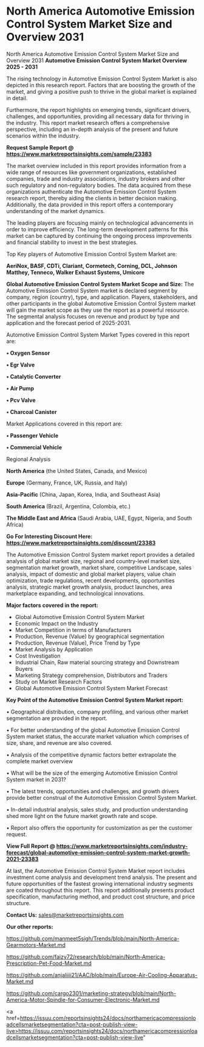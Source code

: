 # North America Automotive Emission Control System Market Size and Overview 2031
North America Automotive Emission Control System Market Size and Overview 2031
<Strong> Automotive Emission Control System Market Overview 2025 - 2031</strong>

The rising technology in Automotive Emission Control System Market is also depicted in this research report. Factors that are boosting the growth of the market, and giving a positive push to thrive in the global market is explained in detail.

Furthermore, the report highlights on emerging trends, significant drivers, challenges, and opportunities, providing all necessary data for thriving in the industry. This report market research offers a comprehensive perspective, including an in-depth analysis of the present and future scenarios within the industry.

<strong>Request Sample Report @ <a href=https://www.marketreportsinsights.com/sample/23383>https://www.marketreportsinsights.com/sample/23383</a></strong>

The market overview included in this report provides information from a wide range of resources like government organizations, established companies, trade and industry associations, industry brokers and other such regulatory and non-regulatory bodies. The data acquired from these organizations authenticate the Automotive Emission Control System research report, thereby aiding the clients in better decision making. Additionally, the data provided in this report offers a contemporary understanding of the market dynamics.

The leading players are focusing mainly on technological advancements in order to improve efficiency. The long-term development patterns for this market can be captured by continuing the ongoing process improvements and financial stability to invest in the best strategies.

Top Key players of Automotive Emission Control System Market are:

<strong>AeriNox, BASF, CDTi, Clariant, Cormetech, Corning, DCL, Johnson Matthey, Tenneco, Walker Exhaust Systems, Umicore</strong>

<strong><b>Global Automotive Emission Control System Market Scope and Size:</b></strong>
The Automotive Emission Control System market is declared segment by company, region (country), type, and application. Players, stakeholders, and other participants in the global Automotive Emission Control System market will gain the market scope as they use the report as a powerful resource. The segmental analysis focuses on revenue and product by type and application and the forecast period of 2025-2031.

Automotive Emission Control System Market Types covered in this report are:

<strong>• Oxygen Sensor

• Egr Valve

• Catalytic Converter

• Air Pump

• Pcv Valve

• Charcoal Canister</strong>

Market Applications covered in this report are:

<strong>• Passenger Vehicle

• Commercial Vehicle</strong> 

Regional Analysis

<strong>North America</strong> (the United States, Canada, and Mexico)

<strong>Europe</strong> (Germany, France, UK, Russia, and Italy)

<strong>Asia-Pacific</strong> (China, Japan, Korea, India, and Southeast Asia)

<strong>South America</strong> (Brazil, Argentina, Colombia, etc.)

<strong>The Middle East and Africa</strong> (Saudi Arabia, UAE, Egypt, Nigeria, and South Africa)

<strong>Go For Interesting Discount Here: <a href=https://www.marketreportsinsights.com/discount/23383>https://www.marketreportsinsights.com/discount/23383</a></strong>

The Automotive Emission Control System market report provides a detailed analysis of global market size, regional and country-level market size, segmentation market growth, market share, competitive Landscape, sales analysis, impact of domestic and global market players, value chain optimization, trade regulations, recent developments, opportunities analysis, strategic market growth analysis, product launches, area marketplace expanding, and technological innovations.

<strong><b>Major factors covered in the report:</b></strong>
<ul>
  <li>Global Automotive Emission Control System Market </li>
  <li>Economic Impact on the Industry</li>
  <li>Market Competition in terms of Manufacturers</li>
  <li>Production, Revenue (Value) by geographical segmentation</li>
  <li>Production, Revenue (Value), Price Trend by Type</li>
  <li>Market Analysis by Application</li>
  <li>Cost Investigation</li>
  <li>Industrial Chain, Raw material sourcing strategy and Downstream Buyers</li>
  <li>Marketing Strategy comprehension, Distributors and Traders</li>
  <li>Study on Market Research Factors</li>
  <li>Global Automotive Emission Control System Market Forecast</li>
</ul>

<strong><b>Key Point of the Automotive Emission Control System Market report:</b></strong>

• Geographical distribution, company profiling, and various other market segmentation are provided in the report.

• For better understanding of the global Automotive Emission Control System market status, the accurate market valuation which comprises of size, share, and revenue are also covered.

• Analysis of the competitive dynamic factors better extrapolate the complete market overview

• What will be the size of the emerging Automotive Emission Control System market in 2031?

• The latest trends, opportunities and challenges, and growth drivers provide better construal of the Automotive Emission Control System Market.

• In-detail industrial analysis, sales study, and production understanding shed more light on the future market growth rate and scope.

• Report also offers the opportunity for customization as per the customer request.

<strong><b>View Full Report @ <a href=https://www.marketreportsinsights.com/industry-forecast/global-automotive-emission-control-system-market-growth-2021-23383>https://www.marketreportsinsights.com/industry-forecast/global-automotive-emission-control-system-market-growth-2021-23383</a></b></strong>


At last, the Automotive Emission Control System Market report includes investment come analysis and development trend analysis. The present and future opportunities of the fastest growing international industry segments are coated throughout this report. This report additionally presents product specification, manufacturing method, and product cost structure, and price structure.

<strong>Contact Us:</strong>
sales@marketreportsinsights.com

<strong>Our other reports:</strong>

<a href=https://github.com/manmeet5sigh/Trends/blob/main/North-America-Gearmotors-Market.md>https://github.com/manmeet5sigh/Trends/blob/main/North-America-Gearmotors-Market.md</a>

<a href=https://github.com/faizy72/research/blob/main/North-America-Prescription-Pet-Food-Market.md>https://github.com/faizy72/research/blob/main/North-America-Prescription-Pet-Food-Market.md</a>

<a href=https://github.com/anjaliiii21/AAC/blob/main/Europe-Air-Cooling-Apparatus-Market.md>https://github.com/anjaliiii21/AAC/blob/main/Europe-Air-Cooling-Apparatus-Market.md</a>

<a href=https://github.com/cargo2301/marketing-strategy/blob/main/North-America-Motor-Spindle-for-Consumer-Electronic-Market.md>https://github.com/cargo2301/marketing-strategy/blob/main/North-America-Motor-Spindle-for-Consumer-Electronic-Market.md</a>

<a href=https://issuu.com/reportsinsights24/docs/northamericacompressionloadcellsmarketsegmentation?cta=post-publish-view-live>https://issuu.com/reportsinsights24/docs/northamericacompressionloadcellsmarketsegmentation?cta=post-publish-view-live</a>"
